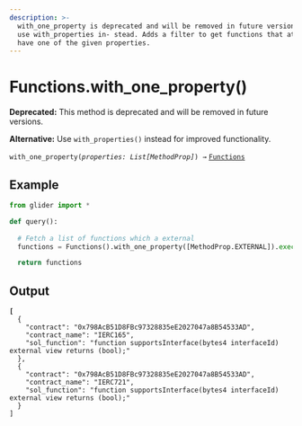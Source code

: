 ```yaml
---
description: >-
  with_one_property is deprecated and will be removed in future versions. Please
  use with_properties in- stead. Adds a filter to get functions that at least
  have one of the given properties.
---
```


# Functions.with\_one\_property()

**Deprecated:** This method is deprecated and will be removed in future versions.

**Alternative:** Use `with_properties()` instead for improved functionality.

`with_one_property(`_`properties: List[MethodProp]`_`) →` [`Functions`](./)

## Example

```python
from glider import *

def query():
  
  # Fetch a list of functions which a external
  functions = Functions().with_one_property([MethodProp.EXTERNAL]).exec(10)

  return functions
```

## Output

<pre class="language-json"><code class="lang-json"><strong>[
</strong>  {
    "contract": "0x798AcB51D8FBc97328835eE2027047a8B54533AD",
    "contract_name": "IERC165",
    "sol_function": "function supportsInterface(bytes4 interfaceId) external view returns (bool);"
  },
  {
    "contract": "0x798AcB51D8FBc97328835eE2027047a8B54533AD",
    "contract_name": "IERC721",
    "sol_function": "function supportsInterface(bytes4 interfaceId) external view returns (bool);"
  }
]
</code></pre>

